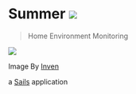 # Summer [![](https://travis-ci.org/azamara/summer.svg)](https://travis-ci.org/azamara/summer)

> Home Environment Monitoring

![](https://dl.dropboxusercontent.com/u/47146499/images/line/line-rangers/summer.png)

Image By [Inven](http://linerangers.inven.co.kr/dataninfo/ranger/detail.php?code=108)


a [Sails](http://sailsjs.org) application

